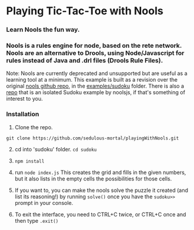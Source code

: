 # Playing Tic-Tac-Toe with Nools

### Learn Nools the fun way. 

### Nools is a rules engine for node, based on the rete network. Nools are an alternative to Drools, using Node/Javascript for rules instead of Java and .drl files (Drools Rule Files).

Note: Nools are currently deprecated and unsupported but are useful as a learning tool at a minimum. This example is built as a revision over the original [nools github repo](https://github.com/noolsjs/nools), in the [examples/sudoku](https://github.com/noolsjs/nools/tree/master/examples/sudoku) folder. There is also a [repo](https://github.com/noolsjs/sudoku-example) that is an isolated Sudoku example by noolsjs, if that's something of interest to you.

### Installation

1) Clone the repo.  

`git clone https://github.com/sedulous-mortal/playingWithNools.git`

2) cd into 'sudoku' folder. 
	`cd sudoku`

3) `npm install`

4) run `node index.js` 
This creates the grid and fills in the given numbers, but it also lists in the empty cells the possibilities for those cells. 

5) If you want to, you can make the nools solve the puzzle it created (and list its reasoning!) by running `solve()` once you have the `sudoku>>` prompt in your console.

6) To exit the interface, you need to CTRL+C twice, or CTRL+C once and then type `.exit()`